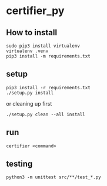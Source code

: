 # certifier_py

## How to install

```shell
sudo pip3 install virtualenv
virtualenv .venv
pip3 install -m requirements.txt
```

## setup

```shell
pip3 install -r requirements.txt
./setup.py install
```

or cleaning up first

```shell
./setup.py clean --all install
```

## run

```shell
certifier <command>
```

## testing

```shell
python3 -m unittest src/**/test_*.py
```
